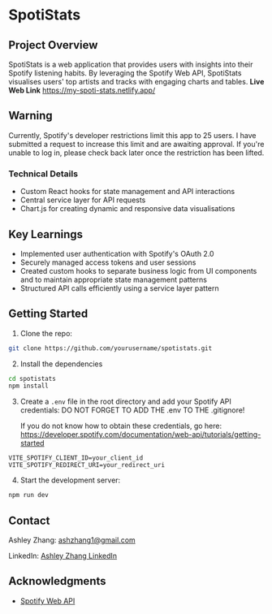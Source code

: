 # SpotiStats

## Project Overview

SpotiStats is a web application that provides users with insights into their Spotify listening habits. By leveraging the Spotify Web API, SpotiStats visualises users' top artists and tracks with engaging charts and tables.
**Live Web Link** https://my-spoti-stats.netlify.app/

## Warning

Currently, Spotify's developer restrictions limit this app to 25 users. I have submitted a request to increase this limit and are awaiting approval. If you're unable to log in, please check back later once the restriction has been lifted.

### Technical Details

- Custom React hooks for state management and API interactions
- Central service layer for API requests
- Chart.js for creating dynamic and responsive data visualisations

## Key Learnings

- Implemented user authentication with Spotify's OAuth 2.0
- Securely managed access tokens and user sessions
- Created custom hooks to separate business logic from UI components and to maintain appropriate state management patterns
- Structured API calls efficiently using a service layer pattern

## Getting Started

1. Clone the repo:

```bash
git clone https://github.com/yourusername/spotistats.git
```

2. Install the dependencies

```bash
cd spotistats
npm install
```

3. Create a `.env` file in the root directory and add your Spotify API credentials:
   DO NOT FORGET TO ADD THE .env TO THE .gitignore!

   If you do not know how to obtain these credentials, go here: https://developer.spotify.com/documentation/web-api/tutorials/getting-started

```env
VITE_SPOTIFY_CLIENT_ID=your_client_id
VITE_SPOTIFY_REDIRECT_URI=your_redirect_uri
```

4. Start the development server:

```bash
npm run dev
```

## Contact

Ashley Zhang: [ashzhang1@gmail.com](mailto:ashzhang1@gmail.com)

LinkedIn: [Ashley Zhang LinkedIn](https://www.linkedin.com/in/ashley-zhang1/)

## Acknowledgments

- [Spotify Web API](https://developer.spotify.com/documentation/web-api/)

